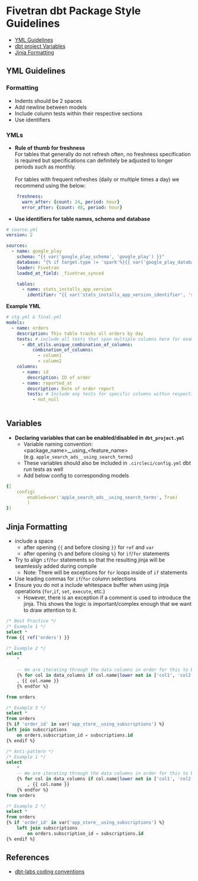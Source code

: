 # Fivetran dbt Package Style Guidelines
- [YML Guidelines](#yml-style-guidelines)
- [dbt project Variables](#variables)
- [Jinja Formatting](#jinja-formatting)

## YML Guidelines

### Formatting
- Indents should be 2 spaces
- Add newline between models
- Include column tests within their respective sections
- Use identifiers

### YMLs
- **Rule of thumb for freshness**<br>
For tables that generally do not refresh often, no freshness specification is required but specifications can definitely be adjusted to longer periods such as monthly.<br><br>
For tables with frequent refreshes (daily or multiple times a day) we recommend using the below:
```yml
    freshness:
      warn_after: {count: 24, period: hour}
      error_after: {count: 48, period: hour}
```
- **Use identifiers for table names, schema and database**
```yml
# source.yml
version: 2

sources:
  - name: google_play
    schema: "{{ var('google_play_schema', 'google_play') }}"
    database: "{% if target.type != 'spark'%}{{ var('google_play_database', target.database) }}{% endif %}"
    loader: Fivetran
    loaded_at_field: _fivetran_synced

    tables:
      - name: stats_installs_app_version
        identifier: "{{ var('stats_installs_app_version_identifier', 'stats_installs_app_version') }}"
```

**Example YML**
```yml
# stg.yml & final.yml
models:
  - name: orders
    description: This table tracks all orders by day
    tests: # include all tests that span multiple columns here for example...
      - dbt_utils.unique_combination_of_columns:
          combination_of_columns:
            - column1
            - column2
    columns:
      - name: id
        description: ID of order
      - name: reported_at
        description: Date of order report
        tests: # Include any tests for specific columns within respective sections
          - not_null
    
```
 
## Variables
- **Declaring variables that can be enabled/disabled in `dbt_project.yml`**
    - Variable naming convention: <package_name>_\_using\_<feature_name><br> 
    (e.g. `apple_search_ads__using_search_terms`)
    - These variables should also be included in `.circleci/config.yml` dbt run tests as well
    - Add below config to corresponding models
```yml
{{ 
    config(
        enabled=var('apple_search_ads__using_search_terms', True)
        ) 
}}
```

## Jinja Formatting
- include a space
    - after opening `{{` and before closing `}}` for `ref` and `var`
    - after opening `{%` and before closing `%}` for `if`/`for` statements
- Try to align `if`/`for` statements so that the resulting jinja will be seamlessly added during compile
    - Note: There will be exceptions for `for` loops inside of `if` statements
- Use leading commas for `if`/`for` column selections
- Ensure you do not a include whitespace buffer when using jinja operations (`for`,`if`, `set`, `execute`, etc.)
  - However, there is an exception if a comment is used to introduce the jinja. This shows the logic is important/complex enough that we want to draw attention to it.
```sql
/* Best Practice */
/* Example 1 */
select *
from {{ ref('orders') }}

/* Example 2 */
select 
    *

    -- We are iterating through the data columns in order for this to be a more dynamic operation.
    {% for col in data_columns if col.name|lower not in ['col1', 'col2'] %}
    , {{ col.name }}
    {% endfor %}

from orders

/* Example 3 */
select *
from orders
{% if 'order_id' in var('app_store__using_subscriptions') %}
left join subscriptions
    on orders.subscription_id = subscriptions.id
{% endif %}

/* Anti-pattern */
/* Example 1 */
select 
    *
    -- We are iterating through the data columns in order for this to be a more dynamic operation.
    {% for col in data_columns if col.name|lower not in ['col1', 'col2'] %}
        , {{ col.name }}
    {% endfor %}
from orders

/* Example 2 */
select *
from orders
{% if 'order_id' in var('app_store__using_subscriptions') %}
    left join subscriptions
        on orders.subscription_id = subscriptions.id
{% endif %}
```

## References
- [dbt-labs coding conventions](https://github.com/dbt-labs/corp/blob/b5c6f55b9e7594e1a1e562edf2378b6dd78a1119/dbt_coding_conventions.md)